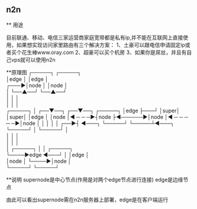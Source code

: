 ## n2n

** 用途

目前联通、移动、电信三家运营商家庭宽带都是私有ip,并不能在互联网上直接使用，如果想实现访问家里路由有三个解决方案：
1、土豪可以跟电信申请固定ip或者买个花生棒www.oray.com
2、超豪可以买个机房
3、如果你是屌丝，并且有自己vps就可以使用n2n

**原理图
               ┌─────┐        ┌─────┐                   
               │edge │        │edge │                   
          ┌───▶│node │        │node │                   
          │    └──▲──┘        └──▲──┘                   
          │       │              │                      
          │       │              │                      
┌─────┐   │    ┌──▼──┐        ┌──▼──┐            ┌─────┐
│edge ├───┘    │super│        │super│            │edge │
│node │◀ ─ ─ ─▶┤node ├◀──────▶│node │◀ ─ ─ ─ ─ ─▶│node │
│     │        │     │    ┌──▶┤     ◀───┐        └─────┘
└─────┴◀───┐   └─────┘    │   └─────┘   │               
           │              │             │               
           │              │             │               
           │    ┌─────┐   │             │     ┌─────┐   
           └────▶edge ◀───┘             │     │edge │   
                │node │                 └────▶│node │   
                └─────┘                       └─────┘  

**说明
supernode是中心节点(作用是对两个edge节点进行连接)
edge是边缘节点

由此可以看出supernode需在n2n服务器上部署，edge是在客户端运行
